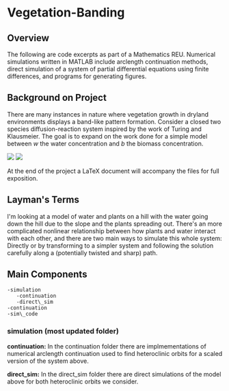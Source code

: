 # Vegetation-Banding

## Overview

The following are code excerpts as part of a Mathematics REU. Numerical simulations written in MATLAB include arclength continuation methods, direct simulation of a system of partial differential equations using finite differences, and programs for generating figures.

## Background on Project

There are many instances in nature where vegetation growth in dryland environments displays a band-like pattern formation. Consider a closed two species diffusion-reaction system inspired by the work of Turing and Klausmeier. The goal is to expand on the work done for a simple model between *w* the water concentration and *b* the biomass concentration. 

<img src="https://latex.codecogs.com/gif.latex?b_t=b_{xx}+wb^2-b"/>
<img src="https://latex.codecogs.com/gif.latex?w_t=cw_x-wb^2+b"/>

At the end of the project a LaTeX document will accompany the files for full exposition.

## Layman's Terms

I'm looking at a model of water and plants on a hill with the water going down the hill due to the slope and the plants spreading out. There's an more complicated nonlinear relationship between how plants and water interact with each other, and there are two main ways to simulate this whole system: Directly or by transforming to a simpler system and following the solution carefully along a (potentially twisted and sharp) path.

## Main Components
```
-simulation
   -continuation
   -direct\_sim
-continuation
-sim\_code
```
### simulation (most updated folder)

**continuation:** In the continuation folder there are implmementations of numerical arclength continuation used to find heteroclinic orbits for a scaled version of the system above.  

**direct\_sim:** In the direct\_sim folder there are direct simulations of the model above for both heteroclinic orbits we consider.




